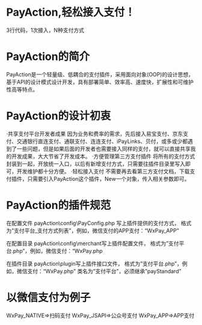 # PayAction,轻松接入支付！
3行代码，1次接入，N种支付方式

# PayAction的简介
PayAction是一个轻量级、低耦合的支付插件，采用面向对象(OOP)的设计思想，基于API的设计模式设计开发，具有部署简单、效率高、速度快，扩展性和可维护性高等特点。

# PayAction的设计初衷
·共享支付平台开发者成果
因为业务和费率的需求，先后接入易宝支付、京东支付、交通银行直连支付、通联支付、连连支付、iPayLinks、贝付，或多或少都遇到了一些问题，但是如果后面的开发者也需要接入同样的支付，就可以直接共享我的开发成果，大大节省了开发成本。
·方便管理第三方支付插件
将所有的支付方式封装到一起，开放统一入口，以后有新增支付方式，只需要往插件目录里写入即可，开发维护都十分方便。
·轻松接入支付
不需要再去看第三方支付文档，下载支付插件，只需要引入PayAction这个插件，New一个对象，传入相关参数即可。

# PayAction的插件规范
在配置文件 payAction\config\PayConfig.php 写上插件提供的支付方式，
格式为”支付平台_支付方式列表”，例如，微信支付的APP支付：“WxPay_APP”

在配置目录 payAction\config\merchant写上插件配置文件，
格式为”支付平台.php”，例如，微信支付：“WxPay.php

在插件目录 payAction\plugin写上插件接口文件，
格式为”支付平台.php”，例如，微信支付：“WxPay.php”
类名为”支付平台”，必须继承”payStandard”

# 以微信支付为例子
WxPay_NATIVE=>扫码支付
WxPay_JSAPI=>公众号支付
WxPay_APP=>APP支付




